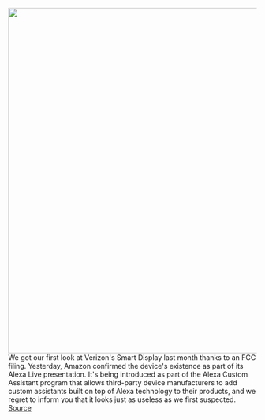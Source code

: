 <img src='https://cdn.vox-cdn.com/thumbor/YMlpwEnCX-R_EOyuT66TwbTF_AM=/0x0:2836x1576/1200x800/filters:focal(1192x562:1644x1014)/cdn.vox-cdn.com/uploads/chorus_image/image/69618625/Screen_Shot_2021_07_22_at_9.04.59_AM.0.png' width='700px' /><br/>
We got our first look at Verizon's Smart Display last month thanks to an FCC filing. Yesterday, Amazon confirmed the device's existence as part of its Alexa Live presentation. It's being introduced as part of the Alexa Custom Assistant program that allows third-party device manufacturers to add custom assistants built on top of Alexa technology to their products, and we regret to inform you that it looks just as useless as we first suspected.
<a href='https://www.theverge.com/2021/7/22/22588846/verizon-smart-display-amazon-alexa-echo-show'> Source <a/>